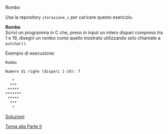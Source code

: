 Rombo

Usa la repository `iterazione_c` per caricare questo esercizio.

**Rombo**<br>
Scrivi un programma in C che, preso in input un intero dispari compreso tra 1 e 19,
disegni un rombo come quello mostrato utilizzando solo chiamate a `putchar()`.

Esempio di esecuzione:

```
Rombo

Numero di righe (dispari 1-19): 7

   *
  ***
 *****
*******
 *****
  ***
   *
```

<a href="https://github.com/FabioZTessitore/laboratorio/tree/master/esercizi/part-ii/for">Soluzioni</a>

<a href="/activities/2">Torna alla Parte II</a>
